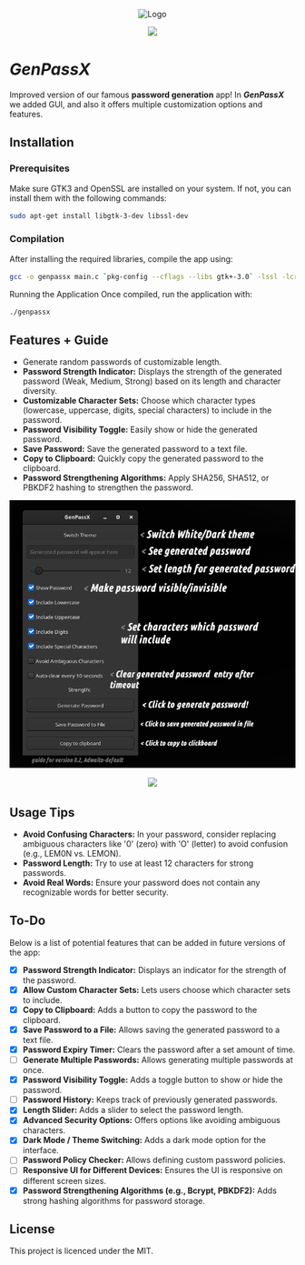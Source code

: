 <p align="center">
  <img src="Logo.png" alt="Logo"/>
</p>

<p align="center">
  <img src="https://img.shields.io/badge/LICENSE-MIT-green"/>
</p>

# ***GenPassX***

Improved version of our famous **password generation** app! In ***GenPassX*** we added GUI, and also it offers multiple customization options and features.

## Installation

### Prerequisites
Make sure GTK3 and OpenSSL are installed on your system. If not, you can install them with the following commands:
```bash
sudo apt-get install libgtk-3-dev libssl-dev
```

### Compilation
After installing the required libraries, compile the app using:

```bash
gcc -o genpassx main.c `pkg-config --cflags --libs gtk+-3.0` -lssl -lcrypto
```

Running the Application
Once compiled, run the application with:
```bash
./genpassx
```

## Features + Guide
- Generate random passwords of customizable length.
- **Password Strength Indicator:** Displays the strength of the generated password (Weak, Medium, Strong) based on its length and character diversity.
- **Customizable Character Sets:** Choose which character types (lowercase, uppercase, digits, special characters) to include in the password.
- **Password Visibility Toggle:** Easily show or hide the generated password.
- **Save Password:** Save the generated password to a text file.
- **Copy to Clipboard:** Quickly copy the generated password to the clipboard.
- **Password Strengthening Algorithms:** Apply SHA256, SHA512, or PBKDF2 hashing to strengthen the password.

<p align="center">
  <img src="Guide.png" alt="Guide Logo"/>
</p>

<p align="center">
  <img src="https://img.shields.io/badge/LICENSE-MIT-green"/>
</p>

## Usage Tips
- **Avoid Confusing Characters:** In your password, consider replacing ambiguous characters like '0' (zero) with 'O' (letter) to avoid confusion (e.g., LEM0N vs. LEMON).
- **Password Length:** Try to use at least 12 characters for strong passwords.
- **Avoid Real Words:** Ensure your password does not contain any recognizable words for better security.

## To-Do
Below is a list of potential features that can be added in future versions of the app:

- [X] **Password Strength Indicator:** Displays an indicator for the strength of the password.
- [X] **Allow Custom Character Sets:** Lets users choose which character sets to include.
- [X] **Copy to Clipboard:** Adds a button to copy the password to the clipboard.
- [X] **Save Password to a File:** Allows saving the generated password to a text file.
- [X] **Password Expiry Timer:** Clears the password after a set amount of time.
- [ ] **Generate Multiple Passwords:**
Allows generating multiple passwords at once.
- [X] **Password Visibility Toggle:** Adds a toggle button to show or hide the password.
- [ ] **Password History:** Keeps track of previously generated passwords.
- [X] **Length Slider:** Adds a slider to select the password length.
- [X] **Advanced Security Options:** Offers options like avoiding ambiguous characters.
- [X] **Dark Mode / Theme Switching:** Adds a dark mode option for the interface.
- [ ] **Password Policy Checker:** Allows defining custom password policies.
- [ ] **Responsive UI for Different Devices:** Ensures the UI is responsive on different screen sizes.
- [X] **Password Strengthening Algorithms (e.g., Bcrypt, PBKDF2):** Adds strong hashing algorithms for password storage.

## License

This project is licenced under the MIT.
